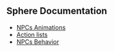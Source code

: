 ## Sphere Documentation ##
  * [NPCs Animations](SphereAnims.md)
  * [Action lists](SphereAction.md)
  * [NPCs Behavior](SphereNPCBehavior.md)